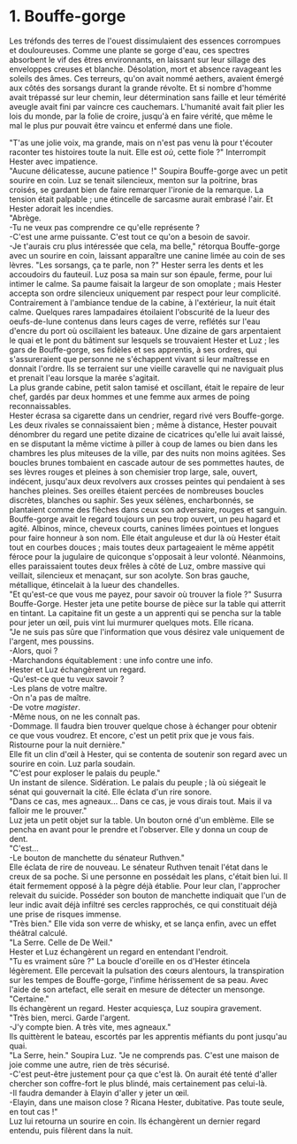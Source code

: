 # 1. Bouffe-gorge

Les tréfonds des terres de l'ouest dissimulaient des essences corrompues et douloureuses. Comme une plante se gorge d'eau, ces spectres absorbent le vif des êtres environnants, en laissant sur leur sillage des enveloppes creuses et blanche. Désolation, mort et absence ravageant les soleils des âmes. Ces terreurs, qu'on avait nommé aethers, avaient émergé aux côtés des sorsangs durant la grande révolte. Et si nombre d'homme avait trépassé sur leur chemin, leur détermination sans faille et leur témérité aveugle avait fini par vaincre ces cauchemars. L'humanité avait fait plier les lois du monde, par la folie de croire, jusqu'à en faire vérité, que même le mal le plus pur pouvait être vaincu et enfermé dans une fiole.

"T'as une jolie voix, ma grande, mais on n'est pas venu là pour t'écouter raconter tes histoires toute la nuit. Elle est _où_, cette fiole ?" Interrompit Hester avec impatience.\
"Aucune délicatesse, aucune patience !" Soupira Bouffe-gorge avec un petit sourire en coin. Luz se tenait silencieux, menton sur la poitrine, bras croisés, se gardant bien de faire remarquer l'ironie de la remarque. La tension était palpable ; une étincelle de sarcasme aurait embrasé l'air. Et Hester adorait les incendies.\
"Abrège.\
-Tu ne veux pas comprendre ce qu'elle représente ?\
-C'est une arme puissante. C'est tout ce qu'on a besoin de savoir.\
-Je t'aurais cru plus intéressée que cela, ma belle," rétorqua Bouffe-gorge avec un sourire en coin, laissant apparaître une canine limée au coin de ses lèvres. "Les sorsangs, ça te parle, non ?" Hester serra les dents et les accoudoirs du fauteuil. Luz posa sa main sur son épaule, ferme, pour lui intimer le calme. Sa paume faisait la largeur de son omoplate ; mais Hester accepta son ordre silencieux uniquement par respect pour leur complicité.\
Contrairement à l'ambiance tendue de la cabine, à l'extérieur, la nuit était calme. Quelques rares lampadaires étoilaient l'obscurité de la lueur des oeufs-de-lune contenus dans leurs cages de verre, reflétés sur l'eau d'encre du port où oscillaient les bateaux. Une dizaine de gars arpentaient le quai et le pont du bâtiment sur lesquels se trouvaient Hester et Luz ; les gars de Bouffe-gorge, ses fidèles et ses apprentis, à ses ordres, qui s'assureraient que personne ne s'échappent vivant si leur maîtresse en donnait l'ordre. Ils se terraient sur une vieille caravelle qui ne naviguait plus et prenait l'eau lorsque la marée s'agitait.\
La plus grande cabine, petit salon tamisé et oscillant, était le repaire de leur chef, gardés par deux hommes et une femme aux armes de poing reconnaissables.\
Hester écrasa sa cigarette dans un cendrier, regard rivé vers Bouffe-gorge. Les deux rivales se connaissaient bien ; même à distance, Hester pouvait dénombrer du regard une petite dizaine de cicatrices qu'elle lui avait laissé, en se disputant la même victime à piller à coup de lames ou bien dans les chambres les plus miteuses de la ville, par des nuits non moins agitées. Ses boucles brunes tombaient en cascade autour de ses pommettes hautes, de ses lèvres rouges et pleines à son chemisier trop large, sale, ouvert, indécent, jusqu'aux deux revolvers aux crosses peintes qui pendaient à ses hanches pleines. Ses oreilles étaient percées de nombreuses boucles discrètes, blanches ou saphir. Ses yeux sélènes, encharbonnés, se plantaient comme des flèches dans ceux son adversaire, rouges et sanguin. Bouffe-gorge avait le regard toujours un peu trop ouvert, un peu hagard et agité. Albinos, mince, cheveux courts, canines limées pointues et longues pour faire honneur à son nom. Elle était anguleuse et dur là où Hester était tout en courbes douces ; mais toutes deux partageaient le même appétit féroce pour la jugulaire de quiconque s'opposait à leur volonté. Néanmoins, elles paraissaient toutes deux frêles à côté de Luz, ombre massive qui veillait, silencieux et menaçant, sur son acolyte. Son bras gauche, métallique, étincelait à la lueur des chandelles.\
"Et qu'est-ce que vous me payez, pour savoir où trouver la fiole ?" Susurra Bouffe-Gorge. Hester jeta une petite bourse de pièce sur la table qui atterrit en tintant. La capitaine fit un geste a un apprenti qui se pencha sur la table pour jeter un œil, puis vint lui murmurer quelques mots. Elle ricana.\
"Je ne suis pas sûre que l'information que vous désirez vale uniquement de l'argent, mes poussins.\
-Alors, quoi ?\
-Marchandons équitablement : une info contre une info.\
Hester et Luz échangèrent un regard.\
-Qu'est-ce que tu veux savoir ?\
-Les plans de votre maître.\
-On n'a pas de maître.\
-De votre _magister_.\
-Même nous, on ne les connaît pas.\
-Dommage. Il faudra bien trouver quelque chose à échanger pour obtenir ce que vous voudrez. Et encore, c'est un petit prix que je vous fais. Ristourne pour la nuit dernière."\
Elle fit un clin d'œil à Hester, qui se contenta de soutenir son regard avec un sourire en coin. Luz parla soudain.\
"C'est pour exploser le palais du peuple."\
Un instant de silence. Sidération. Le palais du peuple ; là où siégeait le sénat qui gouvernait la cité. Elle éclata d'un rire sonore.\
"Dans ce cas, mes agneaux... Dans ce cas, je vous dirais tout. Mais il va falloir me le prouver."\
Luz jeta un petit objet sur la table. Un bouton orné d'un emblème. Elle se pencha en avant pour le prendre et l'observer. Elle y donna un coup de dent.\
"C'est...\
-Le bouton de manchette du sénateur Ruthven."\
Elle éclata de rire de nouveau. Le sénateur Ruthven tenait l'état dans le creux de sa poche. Si une personne en possédait les plans, c'était bien lui. Il était fermement opposé à la pègre déjà établie. Pour leur clan, l'approcher relevait du suicide. Posséder son bouton de manchette indiquait que l'un de leur indic avait déjà infiltré ses cercles rapprochés, ce qui constituait déjà une prise de risques immense.\
"Très bien." Elle vida son verre de whisky, et se lança enfin, avec un effet théâtral calculé.\
"La Serre. Celle de De Weil."\
Hester et Luz échangèrent un regard en entendant l'endroit.\
"Tu es vraiment sûre ?" La boucle d'oreille en os d'Hester étincela légèrement. Elle percevait la pulsation des cœurs alentours, la transpiration sur les tempes de Bouffe-gorge, l'infime hérissement de sa peau. Avec l'aide de son artefact, elle serait en mesure de détecter un mensonge.\
"Certaine."\
Ils échangèrent un regard. Hester acquiesça, Luz soupira gravement.\
"Très bien, merci. Garde l'argent.\
-J'y compte bien. A très vite, mes agneaux."\
Ils quittèrent le bateau, escortés par les apprentis méfiants du pont jusqu'au quai.\
"La Serre, hein." Soupira Luz. "Je ne comprends pas. C'est une maison de joie comme une autre, rien de très sécurisé.\
-C'est peut-être justement pour ça que c'est là. On aurait été tenté d'aller chercher son coffre-fort le plus blindé, mais certainement pas celui-là.\
-Il faudra demander à Elayin d'aller y jeter un œil.\
-Elayin, dans une maison close ? Ricana Hester, dubitative. Pas toute seule, en tout cas !"\
Luz lui retourna un sourire en coin. Ils échangèrent un dernier regard entendu, puis filèrent dans la nuit.
